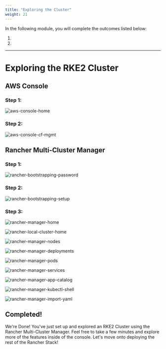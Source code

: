 ```yaml
---
title: "Exploring the Cluster"
weight: 21
---
```


In the following module, you will complete the outcomes listed below:

1. 
2. 

---


# Exploring the RKE2 Cluster

## AWS Console

### Step 1:

![aws-console-home](/static/images/content/21-aws-home.png)


### Step 2:

![aws-console-cf-mgmt](/static/images/content/21-aws-cf-mgmt.png)


## Rancher Multi-Cluster Manager

### Step 1:

![rancher-bootstrapping-password](/static/images/content/21-rancher-bootstrap-pw.png)


### Step 2:

![rancher-bootstrapping-setup](/static/images/content/21-rancher-bootstrap-setup.png)


### Step 3:

![rancher-manager-home](/static/images/content/21-rancher-home.png)

![rancher-local-cluster-home](/static/images/content/21-rancher-local-home.png)

![rancher-manager-nodes](/static/images/content/21-rancher-nodes.png)

![rancher-manager-deployments](/static/images/content/21-rancher-deployments.png)

![rancher-manager-pods](/static/images/content/21-rancher-pods.png)

![rancher-manager-services](/static/images/content/21-rancher-services.png)

![rancher-manager-app-catalog](/static/images/content/21-rancher-app-catalog.png)

![rancher-manager-kubectl-shell](/static/images/content/21-rancher-kubectl-shell.png)

![rancher-manager-import-yaml](/static/images/content/21-rancher-import-yaml.png)

## Completed!

We're Done! You've just set up and explored an RKE2 Cluster using the Rancher Multi-Cluster Manager. Feel free to take a few minutes and explore more of the features inside of the console. Let's move onto deploying the rest of the Rancher Stack!